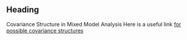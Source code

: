  ## Heading ##
 Covariance Structure in Mixed Model Analysis 
 Here is a useful link [for possible covariance structures](http://www2.sas.com/proceedings/sugi30/198-30.pdf)